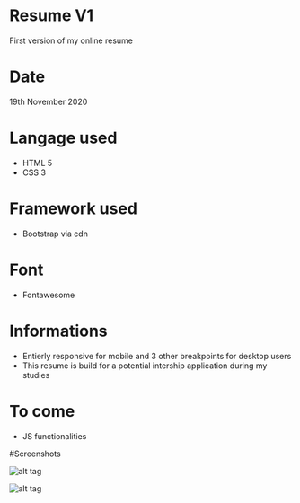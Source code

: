 # Resume V1
First version of my online resume

# Date
19th November 2020

# Langage used
- HTML 5
- CSS 3

# Framework used
- Bootstrap via cdn

# Font
- Fontawesome

# Informations
* Entierly responsive for mobile and 3 other breakpoints for desktop users
* This resume is build for a potential intership application during my studies

# To come
- JS functionalities

#Screenshots

![alt tag](https://user-images.githubusercontent.com/73991398/99701324-9a77c900-2a94-11eb-8b65-4f0e5a9e4053.png)

![alt tag](https://user-images.githubusercontent.com/73991398/99701316-95b31500-2a94-11eb-9013-dfa91db4a14b.png)

